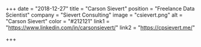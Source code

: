 +++
date = "2018-12-27"
title = "Carson Sievert"
position = "Freelance Data Scientist"
company = "Sievert Consulting"
image = "csievert.png"
alt = "Carson Sievert"
color = "#212121"
link1 = "https://www.linkedin.com/in/carsonsievert/"
link2 = "https://cpsievert.me/"

+++
